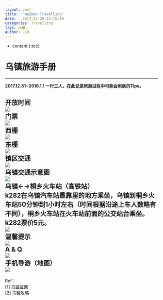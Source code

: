 ```yaml
---
layout: post
title:  "WuZhen Travelling"
date:   2017-12-29 14:15:00 
categories: Travelling
tags: 乌镇
author: CLH
---
```


* content
{:toc}

# 乌镇旅游手册 #
----------
**2017.12.31~2018.1.1 一行三人，在此记录旅游过程中可能会用到的Tips。**           

**开放时间**     
![](https://i.imgur.com/7fs4XIb.jpg)      
**门票**    
![](https://i.imgur.com/3Q5dcxV.jpg)      
**西栅**    
![](https://i.imgur.com/dqvb9bB.jpg)    
**东栅**      
![](https://i.imgur.com/uDp84yK.jpg)       
**镇区交通**      
![](https://i.imgur.com/FalPocm.jpg)       
**乌镇交通示意图**     
![](https://i.imgur.com/YOYBzgD.jpg)           
**乌镇←→桐乡火车站（高铁站）**      
k282在乌镇汽车站最靠里的地方乘坐，乌镇到桐乡火车站50分钟到1小时左右（时间根据沿途上车人数略有不同），桐乡火车站在火车站前面的公交站台乘坐。k282票价5元。        
 ![](https://i.imgur.com/QlhYsyP.png)        
**温馨提示**      
![](https://i.imgur.com/SWKIBb6.jpg)            
**A & Q**     
![](https://i.imgur.com/jZjjL6Z.jpg)      
**手机导游（地图）**      
![](https://i.imgur.com/wHAbdab.png)        
----------      
Ref：    
[1] [乌镇官网](http://www.wuzhen.com.cn/)   
[2] [乌镇攻略](http://www.wuzhen.com.cn/cn/xinwen.aspx?cid=7)         


